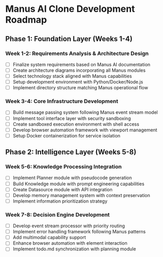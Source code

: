 # Manus AI Clone Development Roadmap

## Phase 1: Foundation Layer (Weeks 1-4)
### Week 1-2: Requirements Analysis & Architecture Design
- [ ] Finalize system requirements based on Manus AI documentation
- [ ] Create architecture diagrams incorporating all Manus modules
- [ ] Select technology stack aligned with Manus capabilities
- [ ] Setup development environment with Python/Docker/Node.js
- [ ] Implement directory structure matching Manus operational flow

### Week 3-4: Core Infrastructure Development
- [ ] Build message passing system following Manus event stream model
- [ ] Implement tool interface layer with security sandboxing
- [ ] Create sandboxed execution environment with shell access
- [ ] Develop browser automation framework with viewport management
- [ ] Setup Docker containerization for service isolation

## Phase 2: Intelligence Layer (Weeks 5-8)
### Week 5-6: Knowledge Processing Integration
- [ ] Implement Planner module with pseudocode generation
- [ ] Build Knowledge module with prompt engineering capabilities
- [ ] Create Datasource module with API integration
- [ ] Develop memory management system with context preservation
- [ ] Implement information prioritization strategy

### Week 7-8: Decision Engine Development
- [ ] Develop event stream processor with priority routing
- [ ] Implement error handling framework following Manus patterns
- [ ] Add multimodal capability support
- [ ] Enhance browser automation with element interaction
- [ ] Implement todo.md synchronization with planning module